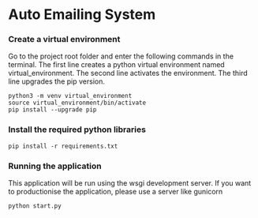 # Auto Emailing System
### Create a virtual environment
Go to the project root folder and enter the following commands in the terminal.
The first line creates a python virtual environment named virtual_environment.
The second line activates the environment.
The third line upgrades the pip version.
```
python3 -m venv virtual_environment
source virtual_environment/bin/activate
pip install --upgrade pip
```
### Install the required python libraries
```
pip install -r requirements.txt
```
### Running the application
This application will be run using the wsgi development server. If you want to productionise the application, please use a server like gunicorn
```
python start.py
```
